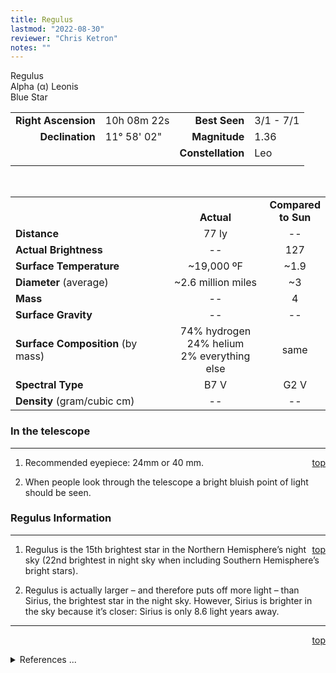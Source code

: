 ```yaml
---
title: Regulus
lastmod: "2022-08-30"
reviewer: "Chris Ketron"
notes: ""
---
```


<script src="/notes/js/whatsup.js"></script>
<script type="text/javascript">
	var objectName ="Regulus"
	var objectDesc ="Alpha Leonis</br>Blue Star<br/>in the Constellation<br/>Leo"
	var objectImage=""
</script>

<span style='float:right;'><div id=whatsup></div>

Regulus  
Alpha (&alpha;) Leonis  
Blue Star  

|   |   |   |   |
|--:|:--|--:|:--|
|**Right Ascension**|10h 08m 22s|**Best Seen**|3/1 - 7/1|
|**Declination**|11&deg; 58' 02"|**Magnitude**|1.36|
|   |   |**Constellation**|Leo|
|   |   |   |   |

<br/>

|   |   |   |
|---|:---:|:---:|
|   | <br/>**Actual**| **Compared<br/>to Sun** |
|**Distance** | 77 ly | -- |
|**Actual Brightness**	 | --	 | 127 |
|**Surface Temperature** | ~19,000 ºF | ~1.9 |
|**Diameter** (average)  | ~2.6 million miles | ~3 |
|**Mass**	             | -- | 4 |
|**Surface Gravity**	 | -- | -- |
|**Surface Composition** (by mass) |74% hydrogen<br/>24% helium<br/>2% everything else| same |
|**Spectral Type**       | B7 V | G2 V | 
|**Density** (gram/cubic cm) | -- | -- | 


### In the telescope

---
<span style='float:right;'>[top](#)</span>

1.  Recommended eyepiece: 24mm or 40 mm.

2.  When people look through the telescope a bright bluish point of light should be seen.

### Regulus Information

---
<span style='float:right;'>[top](#)</span>

1.  Regulus is the 15th brightest star in the Northern Hemisphere’s night sky (22nd brightest in night sky when including Southern Hemisphere’s bright stars).
 
2.  Regulus is actually larger – and therefore puts off more light – than Sirius, the brightest star in the night sky.  However, Sirius is brighter in the sky because it’s closer: Sirius is only 8.6 light years away.
   
---
<span style='float:right;'>[top](#)</span>
<br/>
<details>
<summary>References ...</summary>

|   |   |   | 
|---|---|---|
|**Item**|**Updated**|**Notes**| 
|Coordinates|2002-07-17|SIMBAD|
|Distance|2002-07-17|SIMBAD, with Hipparcos|
|Actual Brightness|2002-07-17|with Scott’s The Flamsteed Collection|
|Surface Temperature|2002-07-17|B7 temp close to 10,000K: assumed 11,000 K|
|Diameter|2002-07-17|based on assumed 11,000K temp|
|Mass	|2002-07-17|mass-lum rel: L = M3.5|
|Surface Composition|2003-01-06|OK for all stars|
|Spectral Type| – |   |
|Other Information|2002-07-22|1.   previous mass listing: 5 times our Sun – BUT could find no evidence<br/>2.   previous gravity: 15.5 times our Sun – BUT could find no evidence<br/>3.   previously: “2a. Has a companion star 440 billion miles away, or about 4,600 Earth-Sun distance (177").  2b. Companion’s brightness: .5 Sun’s brightness (or 1/300 Regulus’ brightness)”  – BUT could find no evidence<br/>4.   previous density: 0.04  – BUT how know this?<br/>5.   previous: 21st brightest star – BUT with Hipparcos, these 'ranks' ”<br/>|Composition|2013-07-30|Changed to 70% / 24% / 2%|
</details>

